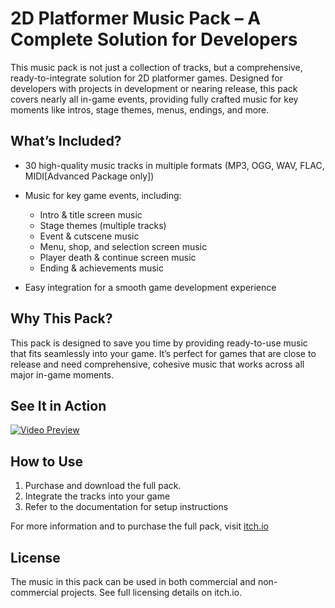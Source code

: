 # 2D Platformer Music Pack – A Complete Solution for Developers

This music pack is not just a collection of tracks, but a comprehensive, ready-to-integrate solution for 2D platformer games. Designed for developers with projects in development or nearing release, this pack covers nearly all in-game events, providing fully crafted music for key moments like intros, stage themes, menus, endings, and more.

## What’s Included?
- 30 high-quality music tracks in multiple formats (MP3, OGG, WAV, FLAC, MIDI[Advanced Package only])
- Music for key game events, including:
  
  - Intro & title screen music
  - Stage themes (multiple tracks)
  - Event & cutscene music
  - Menu, shop, and selection screen music
  - Player death & continue screen music
  - Ending & achievements music
    
- Easy integration for a smooth game development experience

## Why This Pack?
This pack is designed to save you time by providing ready-to-use music that fits seamlessly into your game. It’s perfect for games that are close to release and need comprehensive, cohesive music that works across all major in-game moments.

## See It in Action

[![Video Preview](https://img.youtube.com/vi/iaIamwFF7v0)](https://www.youtube.com/watch?v=YOUR_VIDEO_ID)

## How to Use
1. Purchase and download the full pack.
2. Integrate the tracks into your game
3. Refer to the documentation for setup instructions

For more information and to purchase the full pack, visit [itch.io](https://thunderburst.itch.io/2d-platformer-music-pack)

## License
The music in this pack can be used in both commercial and non-commercial projects. See full licensing details on itch.io.
